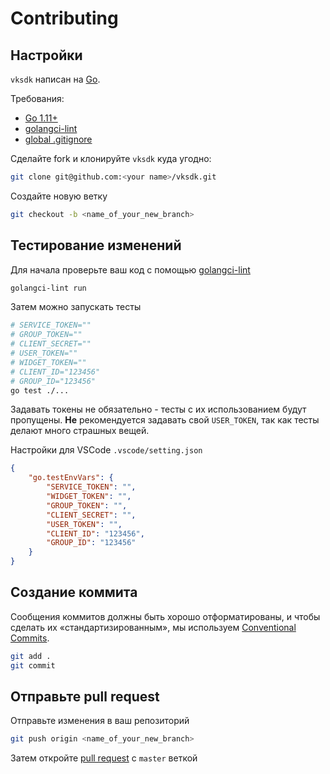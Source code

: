 # Contributing

## Настройки

`vksdk` написан на [Go](https://golang.org/).

Требования:

- [Go 1.11+](https://golang.org/doc/install)
- [golangci-lint](https://github.com/golangci/golangci-lint)
- [global .gitignore](https://help.github.com/en/articles/ignoring-files#create-a-global-gitignore)

Сделайте fork и клонируйте `vksdk` куда угодно:

```sh
git clone git@github.com:<your name>/vksdk.git
```

Создайте новую ветку

```sh
git checkout -b <name_of_your_new_branch>
```

## Тестирование изменений

Для начала проверьте ваш код с помощью 
[golangci-lint](https://github.com/golangci/golangci-lint)

```sh
golangci-lint run
```

Затем можно запускать тесты

```sh
# SERVICE_TOKEN=""
# GROUP_TOKEN=""
# CLIENT_SECRET=""
# USER_TOKEN=""
# WIDGET_TOKEN=""
# CLIENT_ID="123456"
# GROUP_ID="123456"
go test ./...
```

Задавать токены не обязательно - тесты с их использованием будут пропущены. 
**Не** рекомендуется задавать свой `USER_TOKEN`, так как тесты делают много 
страшных вещей.

Настройки для VSCode `.vscode/setting.json`

```json
{
    "go.testEnvVars": {
        "SERVICE_TOKEN": "",
        "WIDGET_TOKEN": "",
        "GROUP_TOKEN": "",
        "CLIENT_SECRET": "",
        "USER_TOKEN": "",
        "CLIENT_ID": "123456",
        "GROUP_ID": "123456"
    } 
}
```

## Создание коммита

Сообщения коммитов должны быть хорошо отформатированы, и чтобы сделать их 
«стандартизированным», мы используем 
[Conventional Commits](https://www.conventionalcommits.org/ru).

```sh
git add .
git commit
```

## Отправьте pull request

Отправьте изменения в ваш репозиторий

```sh
git push origin <name_of_your_new_branch>
```

Затем откройте [pull request](https://github.com/SevereCloud/vksdk/pulls)
с `master` веткой
